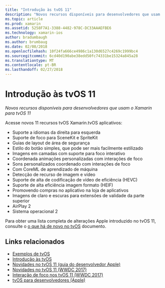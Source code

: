 ```yaml
---
title: "Introdução às tvOS 11"
description: "Novos recursos disponíveis para desenvolvedores que usam o Xamarin para tvOS 11"
ms.topic: article
ms.prod: xamarin
ms.assetid: 5258F7A1-3388-4482-978C-DC33AAAEFBE6
ms.technology: xamarin-ios
author: bradumbaugh
ms.author: brumbaug
ms.date: 02/08/2018
ms.openlocfilehash: 10f24fa666ce4986c1a130d6527c4269c1999bc4
ms.sourcegitcommit: 6cd40d190abe38edd50fc74331be15324a845a28
ms.translationtype: MT
ms.contentlocale: pt-BR
ms.lasthandoff: 02/27/2018
---
```

# <a name="introduction-to-tvos-11"></a>Introdução às tvOS 11

_Novos recursos disponíveis para desenvolvedores que usam o Xamarin para tvOS 11_

Acesse novos 11 recursos tvOS Xamarin.tvOS aplicativos:

- Suporte a idiomas da direita para esquerda 
- Suporte de foco para SceneKit e SpriteKit
- Guias de layout de área de segurança 
- Estilo do botão simples, que pode ser mais facilmente estilizado
- Imagens em camadas com suporte para foco interativo
- Coordenada animações personalizadas com interações de foco
- Sons personalizados coordenado com interações de foco
- Com CoreML de aprendizado de máquina
- Detecção de recurso de imagem e vídeo
- Suporte de alta de codificação de vídeo de eficiência (HEVC)
- Suporte de alta eficiência imagem formato (HEIF)
- Promovendo compras no aplicativo na loja de aplicativos
- Imagens de claro e escuras para extensões de validade da parte superior
- AirPlay 2
- Sistema operacional 2

Para obter uma lista completa de alterações Apple introduzido no tvOS 11, consulte o [o que há de novo no tvOS](https://developer.apple.com/library/content/releasenotes/General/WhatsNewinTVOS/Articles/tvOS_11_0.html) documento.



## <a name="related-links"></a>Links relacionados

- [Exemplos de tvOS](https://developer.xamarin.com/samples/tvos/all/)
- [Introdução às tvOS](~/ios/tvos/index.md)
- [Novidades no tvOS 11 (guia do desenvolvedor Apple)](https://developer.apple.com/library/content/releasenotes/General/WhatsNewinTVOS/Articles/tvOS_11_0.html)
- [Novidades no tvOS 11 (WWDC 2017)](https://developer.apple.com/videos/play/wwdc2017/209/)
- [Interação de foco nos tvOS 11 (WWDC 2017)](https://developer.apple.com/videos/play/wwdc2017/224/)
- [tvOS para desenvolvedores (Apple)](https://developer.apple.com/tvos/)
